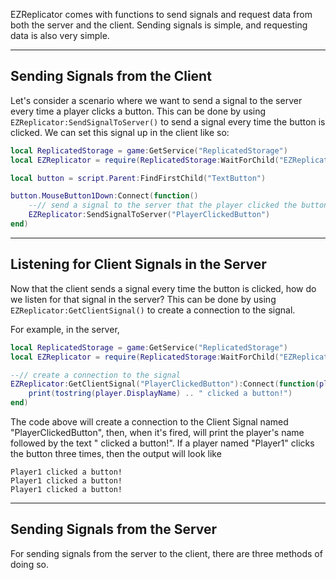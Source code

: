 EZReplicator comes with functions to send signals and request data from both the server and the client. Sending signals is simple, and requesting data is also very simple.

---

## Sending Signals from the Client

Let's consider a scenario where we want to send a signal to the server every time a player clicks a button. This can be done by using `EZReplicator:SendSignalToServer()` to send a signal every time the button is clicked. We can set this signal up in the client like so:

```lua
local ReplicatedStorage = game:GetService("ReplicatedStorage")
local EZReplicator = require(ReplicatedStorage:WaitForChild("EZReplicator"))

local button = script.Parent:FindFirstChild("TextButton")

button.MouseButton1Down:Connect(function()
    --// send a signal to the server that the player clicked the button
    EZReplicator:SendSignalToServer("PlayerClickedButton")
end)
```

---

## Listening for Client Signals in the Server

Now that the client sends a signal every time the button is clicked, how do we listen for that signal in the server? This can be done by using `EZReplicator:GetClientSignal()` to create a connection to the signal.

For example, in the server,

```lua
local ReplicatedStorage = game:GetService("ReplicatedStorage")
local EZReplicator = require(ReplicatedStorage:WaitForChild("EZReplicator"))

--// create a connection to the signal
EZReplicator:GetClientSignal("PlayerClickedButton"):Connect(function(player)
    print(tostring(player.DisplayName) .. " clicked a button!")
end)
```

The code above will create a connection to the Client Signal named "PlayerClickedButton", then, when it's fired, will print the player's name followed by the text " clicked a button!". If a player named "Player1" clicks the button three times, then the output will look like

```
Player1 clicked a button!
Player1 clicked a button!
Player1 clicked a button!
```

---

## Sending Signals from the Server

For sending signals from the server to the client, there are three methods of doing so. 